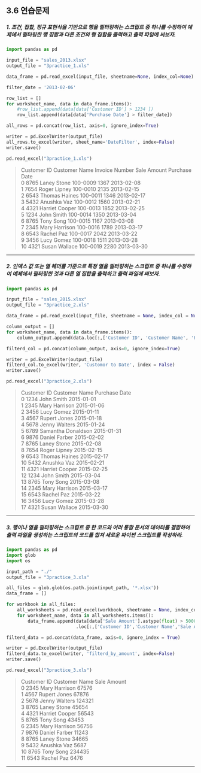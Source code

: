 ## 3.6 연습문제
##### 1. 조건, 집합, 정규 표현식을 기반으로 행을 필터링하는 스크립트 중 하나를 수정하여 예제에서 필터링한 행 집합과 다른 조건의 행 집합을 출력하고 출력 파일에 써보자.
```python
import pandas as pd

input_file = "sales_2013.xlsx"
output_file = "3practice_1.xls"

data_frame = pd.read_excel(input_file, sheetname=None, index_col=None)

filter_date = '2013-02-06'

row_list = []
for worksheet_name, data in data_frame.items():
    #row_list.append(data[data['Customer ID'] > 1234 ])
    row_list.append(data[data['Purchase Date'] > filter_date])

all_rows = pd.concat(row_list, axis=0, ignore_index=True)

writer = pd.ExcelWriter(output_file)
all_rows.to_excel(writer, sheet_name='DateFilter', index=False)
writer.save()

pd.read_excel("3practice_1.xls")
```
>Customer ID	Customer Name	Invoice Number	Sale Amount	Purchase Date\
0	8765	Laney Stone	100-0009	1367	2013-02-08\
1	7654	Roger Lipney	100-0010	2135	2013-02-15\
2	6543	Thomas Haines	100-0011	1346	2013-02-17\
3	5432	Anushka Vaz	100-0012	1560	2013-02-21\
4	4321	Harriet Cooper	100-0013	1852	2013-02-25\
5	1234	John Smith	100-0014	1350	2013-03-04\
6	8765	Tony Song	100-0015	1167	2013-03-08\
7	2345	Mary Harrison	100-0016	1789	2013-03-17\
8	6543	Rachel Paz	100-0017	2042	2013-03-22\
9	3456	Lucy Gomez	100-0018	1511	2013-03-28\
10	4321	Susan Wallace	100-0019	2280	2013-03-30

***

##### 2. 인덱스 값 또는 열 헤더를 기준으로 특정 열을 필터링하는 스크립트 중 하나를 수정하여 예제에서 필터링한 것과 다른 열 집합을 출력하고 출력 파일에 써보자.
```python
import pandas as pd

input_file = "sales_2015.xlsx"
output_file = "3practice_2.xls"

data_frame = pd.read_excel(input_file, sheetname = None, index_col = None)

column_output = []
for worksheet_name, data in data_frame.items():
    column_output.append(data.loc[:,['Customer ID', 'Customer Name', 'Purchase Date']])

filterd_col = pd.concat(column_output, axis=0, ignore_index=True)

writer = pd.ExcelWriter(output_file)
filterd_col.to_excel(writer, 'Customor to Date', index = False)
writer.save()

pd.read_excel("3practice_2.xls")
```
>	Customer ID	Customer Name	Purchase Date\
0	1234	John Smith	2015-01-01\
1	2345	Mary Harrison	2015-01-06\
2	3456	Lucy Gomez	2015-01-11\
3	4567	Rupert Jones	2015-01-18\
4	5678	Jenny Walters	2015-01-24\
5	6789	Samantha Donaldson	2015-01-31\
6	9876	Daniel Farber	2015-02-02\
7	8765	Laney Stone	2015-02-08\
8	7654	Roger Lipney	2015-02-15\
9	6543	Thomas Haines	2015-02-17\
10	5432	Anushka Vaz	2015-02-21\
11	4321	Harriet Cooper	2015-02-25\
12	1234	John Smith	2015-03-04\
13	8765	Tony Song	2015-03-08\
14	2345	Mary Harrison	2015-03-17\
15	6543	Rachel Paz	2015-03-22\
16	3456	Lucy Gomez	2015-03-28\
17	4321	Susan Wallace	2015-03-30

***

##### 3. 행이나 열을 필터링하는 스크립트 중 한 코드와 여러 통합 문서의 데이터를 결합하여 출력 파일을 생성하는 스크립트의 코드를 합쳐 새로운 파이썬 스크립트를 작성하라.
```python
import pandas as pd
import glob
import os

input_path = "./"
output_file = "3practice_3.xls"

all_files = glob.glob(os.path.join(input_path, '*.xlsx'))
data_frame = []

for workbook in all_files:
    all_worksheets = pd.read_excel(workbook, sheetname = None, index_col = None)
    for worksheet_name, data in all_worksheets.items():
        data_frame.append(data[data['Sale Amount'].astype(float) > 5000.0]\
                          .loc[:,['Customer ID','Customer Name','Sale Amount']])

filterd_data = pd.concat(data_frame, axis=0, ignore_index = True)

writer = pd.ExcelWriter(output_file)
filterd_data.to_excel(writer, 'filterd_by_amount', index=False)
writer.save()

pd.read_excel("3practice_3.xls")
```
>	Customer ID	Customer Name	Sale Amount\
0	2345	Mary Harrison	67576\
1	4567	Rupert Jones	67876\
2	5678	Jenny Walters	124321\
3	8765	Laney Stone	45654\
4	4321	Harriet Cooper	56543\
5	8765	Tony Song	43453\
6	2345	Mary Harrison	56756\
7	9876	Daniel Farber	11243\
8	8765	Laney Stone	34665\
9	5432	Anushka Vaz	5687\
10	8765	Tony Song	234435\
11	6543	Rachel Paz	6476

***
